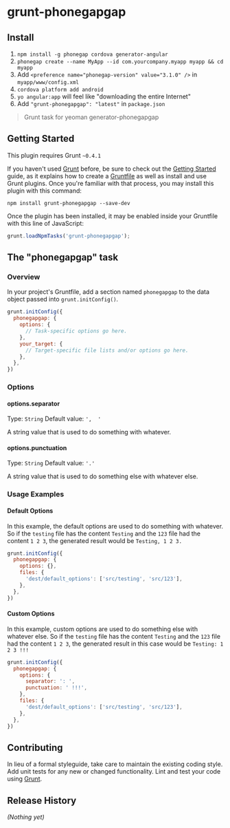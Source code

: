 # grunt-phonegapgap

## Install

1. `npm install -g phonegap cordova generator-angular`
2. `phonegap create --name MyApp --id com.yourcompany.myapp myapp && cd myapp`
3. Add `<preference name="phonegap-version" value="3.1.0" />` in `myapp/www/config.xml`
4. `cordova platform add android`
5. `yo angular:app` will feel like "downloading the entire Internet"
6. Add `"grunt-phonegapgap": "latest"` in `package.json`


> Grunt task for yeoman generator-phonegapgap

## Getting Started
This plugin requires Grunt `~0.4.1`

If you haven't used [Grunt](http://gruntjs.com/) before, be sure to check out the [Getting Started](http://gruntjs.com/getting-started) guide, as it explains how to create a [Gruntfile](http://gruntjs.com/sample-gruntfile) as well as install and use Grunt plugins. Once you're familiar with that process, you may install this plugin with this command:

```shell
npm install grunt-phonegapgap --save-dev
```

Once the plugin has been installed, it may be enabled inside your Gruntfile with this line of JavaScript:

```js
grunt.loadNpmTasks('grunt-phonegapgap');
```

## The "phonegapgap" task

### Overview
In your project's Gruntfile, add a section named `phonegapgap` to the data object passed into `grunt.initConfig()`.

```js
grunt.initConfig({
  phonegapgap: {
    options: {
      // Task-specific options go here.
    },
    your_target: {
      // Target-specific file lists and/or options go here.
    },
  },
})
```

### Options

#### options.separator
Type: `String`
Default value: `',  '`

A string value that is used to do something with whatever.

#### options.punctuation
Type: `String`
Default value: `'.'`

A string value that is used to do something else with whatever else.

### Usage Examples

#### Default Options
In this example, the default options are used to do something with whatever. So if the `testing` file has the content `Testing` and the `123` file had the content `1 2 3`, the generated result would be `Testing, 1 2 3.`

```js
grunt.initConfig({
  phonegapgap: {
    options: {},
    files: {
      'dest/default_options': ['src/testing', 'src/123'],
    },
  },
})
```

#### Custom Options
In this example, custom options are used to do something else with whatever else. So if the `testing` file has the content `Testing` and the `123` file had the content `1 2 3`, the generated result in this case would be `Testing: 1 2 3 !!!`

```js
grunt.initConfig({
  phonegapgap: {
    options: {
      separator: ': ',
      punctuation: ' !!!',
    },
    files: {
      'dest/default_options': ['src/testing', 'src/123'],
    },
  },
})
```

## Contributing
In lieu of a formal styleguide, take care to maintain the existing coding style. Add unit tests for any new or changed functionality. Lint and test your code using [Grunt](http://gruntjs.com/).

## Release History
_(Nothing yet)_
